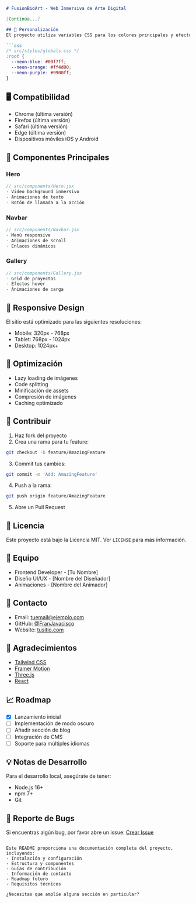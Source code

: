 ```markdown
# FusionBioArt - Web Inmersiva de Arte Digital

[Continúa...]

## 🎨 Personalización
El proyecto utiliza variables CSS para los colores principales y efectos. Puedes modificar estos valores en:

```css
/* src/styles/globals.css */
:root {
  --neon-blue: #00f7ff;
  --neon-orange: #ff4d00;
  --neon-purple: #9900ff;
}
```

## 🖥️ Compatibilidad
- Chrome (última versión)
- Firefox (última versión)
- Safari (última versión)
- Edge (última versión)
- Dispositivos móviles iOS y Android

## 🎯 Componentes Principales

### Hero
```jsx
// src/components/Hero.jsx
- Video background inmersivo
- Animaciones de texto
- Botón de llamada a la acción
```

### Navbar
```jsx
// src/components/Navbar.jsx
- Menú responsive
- Animaciones de scroll
- Enlaces dinámicos
```

### Gallery
```jsx
// src/components/Gallery.jsx
- Grid de proyectos
- Efectos hover
- Animaciones de carga
```

## 📱 Responsive Design
El sitio está optimizado para las siguientes resoluciones:
- Mobile: 320px - 768px
- Tablet: 768px - 1024px
- Desktop: 1024px+

## 🚀 Optimización
- Lazy loading de imágenes
- Code splitting
- Minificación de assets
- Compresión de imágenes
- Caching optimizado

## 🤝 Contribuir
1. Haz fork del proyecto
2. Crea una rama para tu feature:
```bash
git checkout -b feature/AmazingFeature
```
3. Commit tus cambios:
```bash
git commit -m 'Add: AmazingFeature'
```
4. Push a la rama:
```bash
git push origin feature/AmazingFeature
```
5. Abre un Pull Request

## 📝 Licencia
Este proyecto está bajo la Licencia MIT. Ver `LICENSE` para más información.

## 👥 Equipo
- Frontend Developer - [Tu Nombre]
- Diseño UI/UX - [Nombre del Diseñador]
- Animaciones - [Nombre del Animador]

## 📧 Contacto
- Email: tuemail@ejemplo.com
- GitHub: [@FranJavacisco](https://github.com/FranJavacisco)
- Website: [tusitio.com](https://tusitio.com)

## 🙏 Agradecimientos
- [Tailwind CSS](https://tailwindcss.com)
- [Framer Motion](https://www.framer.com/motion)
- [Three.js](https://threejs.org)
- [React](https://reactjs.org)

## 📈 Roadmap
- [x] Lanzamiento inicial
- [ ] Implementación de modo oscuro
- [ ] Añadir sección de blog
- [ ] Integración de CMS
- [ ] Soporte para múltiples idiomas

## 💡 Notas de Desarrollo
Para el desarrollo local, asegúrate de tener:
- Node.js 16+
- npm 7+
- Git

## 🐛 Reporte de Bugs
Si encuentras algún bug, por favor abre un issue:
[Crear Issue](https://github.com/FranJavacisco/fusion-bioart/issues)
```

Este README proporciona una documentación completa del proyecto, incluyendo:
- Instalación y configuración
- Estructura y componentes
- Guías de contribución
- Información de contacto
- Roadmap futuro
- Requisitos técnicos

¿Necesitas que amplíe alguna sección en particular?
